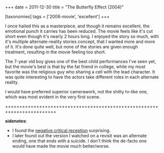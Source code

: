 +++
date = 2011-12-30
title = "The Butterfly Effect (2004)"

[taxonomies]
tags = ['2006-movie', 'excellent']
+++

I once hailed this as a masterpiece, and though it remains excellent,
the emotional punch it carries has been reduced. The movie feels like
it\'s cut short even though it\'s nearly 2 hours long. I enjoyed the
story so much, with it\'s multiple alternate-reality stories concept,
that I wanted more and more of it. It\'s done quite well, but none of
the stories are given enough treatment, resulting in the movie feeling
too short.

The 7-year old boy gives one of the best child performances I\'ve seen
yet, but the movie\'s best is that by the fat friend in college, while
my most favorite was the religious guy who sharing a cell with the lead
character. It was quite interesting to have the actors take different
roles in each alternate reality.

I would have preferred superior camerawork, not the shitty tv-like one,
which was most evident in the very first scene.

++++++++++++++++++++++++++++++++++++++++++++++++++++++++++++++++++++++++

**sidenotes**:

-   I found the [negative critical reception] surprising.
-   I later found out the version I watched on a revisit was an
    alternate ending, one that ends with a suicide. I don\'t think the
    de-facto one would have made the movie much better/worse.

  [negative critical reception]: http://en.wikipedia.org/wiki/The_Butterfly_Effect#Reception
